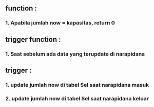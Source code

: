 ## function : 
### 1. Apabila jumlah now = kapasitas, return 0 
## trigger function : 
### 1. Saat sebelum ada data yang terupdate di narapidana 

## trigger : 
### 1. update jumlah now di tabel Sel saat narapidana masuk
### 2. update jumlah now di tabel Sel saat narapidana keluar
